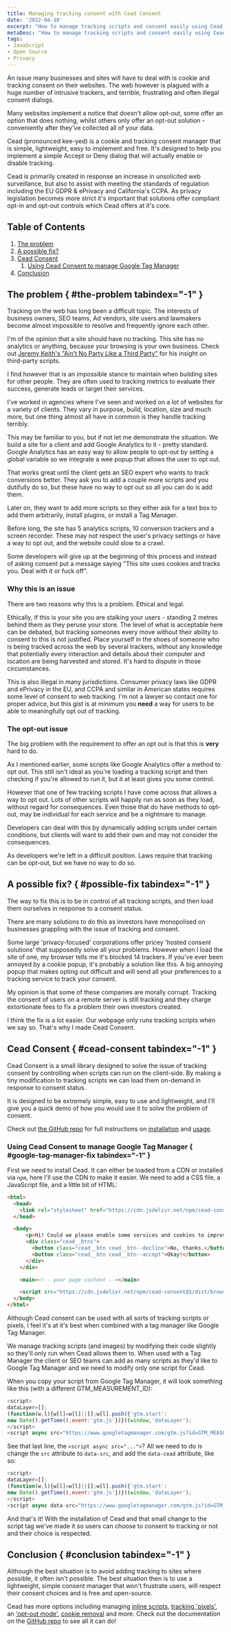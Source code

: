 ```yaml
---
title: Managing tracking consent with Cead Consent
date: '2022-04-10'
excerpt: "How to manage tracking scripts and consent easily using Cead Consent"
metaDesc: "How to manage tracking scripts and consent easily using Cead Consent"
tags:
- JavaScript
- Open Source
- Privacy
---
```


An issue many businesses and sites will have to deal with is cookie and tracking consent on their websites. The web however is plagued with a huge number of intrusive trackers, and terrible, frustrating and often illegal consent dialogs.

Many websites implement a notice that doesn't allow opt-out, some offer an option that does nothing, whilst others only offer an opt-out solution - conveniently after they've collected all of your data.

Cead (pronounced kee-yed) is a cookie and tracking consent manager that is simple, lightweight, easy to implement and free. It's designed to help you implement a simple Accept or Deny dialog that will actually enable or disable tracking.

Cead is primarily created in response an increase in unsolicited web surveillance, but also to assist with meeting the standards of regulation including the EU GDPR & ePrivacy and California's CCPA. As privacy legislation becomes more strict it's important that solutions offer compliant opt-in and opt-out controls which Cead offers at it's core.

## Table of Contents

1. [The problem](#the-problem)
1. [A possible fix?](#possible-fix)
1. [Cead Consent](#cead-consent)
	1. [Using Cead Consent to manage Google Tag Manager](#google-tag-manager)
1. [Conclusion](#conclusion)

## The problem { #the-problem tabindex="-1" }

Tracking on the web has long been a difficult topic. The interests of business owners, SEO teams, Ad vendors, site users and lawmakers become almost impossible to resolve and frequently ignore each other.

I'm of the opinion that a site should have no tracking. This site has no analytics or anything, because your browsing is your own business. Check out [Jeremy Keith's "Ain’t No Party Like a Third Party"](https://css-tricks.com/aint-no-party-like-a-third-party/) for his insight on third-party scripts.

I find however that is an impossible stance to maintain when building sites for other people. They are often used to tracking metrics to evaluate their success, generate leads or target their services.

I've worked in agencies where I've seen and worked on a lot of websites for a variety of clients. They vary in purpose, build, location, size and much more, but one thing almost all have in common is they handle tracking terribly.

This may be familiar to you, but if not let me demonstrate the situation. We build a site for a client and add Google Analytics to it - pretty standard. Google Analytics has an easy way to allow people to opt-out by setting a global variable so we integrate a wee popup that allows the user to opt out.

That works great until the client gets an SEO expert who wants to track conversions better. They ask you to add a couple more scripts and you dutifully do so, but these have no way to opt out so all you can do is add them.

Later on, they want to add more scripts so they either ask for a text box to add them arbitrarily, install plugins, or install a Tag Manager.

Before long, the site has 5 analytics scripts, 10 conversion trackers and a screen recorder. These may not respect the user's privacy settings or have a way to opt out, and the website could slow to a crawl.

Some developers will give up at the beginning of this process and instead of asking consent put a message saying "This site uses cookies and tracks you. Deal with it or fuck off".

### Why this is an issue

There are two reasons why this is a problem. Ethical and legal.

Ethically, if this is your site you are stalking your users - standing 2 metres behind them as they peruse your store. The level of what is acceptable here can be debated, but tracking someones every move without their ability to consent to this is not justified. Place yourself in the shoes of someone who is being tracked across the web by several trackers, without any knowledge that potentially every interaction and details about their computer and location are being harvested and stored. It's hard to dispute in those circumstances.

This is also illegal in many jurisdictions. Consumer privacy laws like GDPR and ePrivacy in the EU, and CCPA and similar in American states requires some level of consent to web tracking. I'm not a lawyer so contact one for proper advice, but this gist is at minimum you **need** a way for users to be able to meaningfully opt out of tracking.

### The opt-out issue

The big problem with the requirement to offer an opt out is that this is **very** hard to do.

As I mentioned earlier, some scripts like Google Analytics offer a method to opt out. This still isn't ideal as you're loading a tracking script and then checking if you're allowed to run it, but it at least gives you some control.

However that one of few tracking scripts I have come across that allows a way to opt out. Lots of other scripts will happily run as soon as they load, without regard for consequences. Even those that do have methods to opt-out, may be individual for each service and be a nightmare to manage.

Developers can deal with this by dynamically adding scripts under certain conditions, but clients will want to add their own and may not consider the consequences.

As developers we're left in a difficult position. Laws require that tracking can be opt-out, but we have no way to do so.

## A possible fix? { #possible-fix tabindex="-1" }

The way to fix this is to be in control of all tracking scripts, and then load them ourselves in response to a consent status.

There are many solutions to do this as investors have monopolised on businesses grappling with the issue of tracking and consent.

Some large 'privacy-focused' corporations offer pricey 'hosted consent solutions' that supposedly solve all your problems. However when I load the site of one, my browser tells me it's blocked 14 trackers.
If you've ever been annoyed by a cookie popup, it's probably a solution like this. A big annoying popup that makes opting out difficult and will send all your preferences to a tracking service to track your consent.

My opinion is that some of these companies are morally corrupt. Tracking the consent of users on a remote server is still tracking and they charge extortionate fees to fix a problem their own investors created.

I think the fix is a lot easier. Our webpage only runs tracking scripts when we say so. That's why I made Cead Consent.

## Cead Consent { #cead-consent tabindex="-1" }

Cead Consent is a small library designed to solve the issue of tracking consent by controlling when scripts can run on the client-side. By making a tiny modification to tracking scripts we can load them on-demand in response to consent status.

It is designed to be extremely simple, easy to use and lightweight, and I'll give you a quick demo of how you would use it to solve the problem of consent.

Check out [the GitHub repo](https://github.com/accudio/cead-consent) for full instructions on [installation](https://github.com/accudio/cead-consent#installation) and [usage](https://github.com/accudio/cead-consent#managing-tracking-scripts-and-images).

### Using Cead Consent to manage Google Tag Manager { #google-tag-manager-fix tabindex="-1" }

First we need to install Cead. It can either be loaded from a CDN or installed via `npm`, here I'll use the CDN to make it easier. We need to add a CSS file, a JavaScript file, and a little bit of HTML:

```html
<html>
  <head>
    <link rel="stylesheet" href="https://cdn.jsdelivr.net/npm/cead-consent@1/dist/cead.css">
  </head>

  <body>
      <p>Hi! Could we please enable some services and cookies to improve your experience and our website?</p>
      <div class="cead__btns">
        <button class="cead__btn cead__btn--decline">No, thanks.</button>
        <button class="cead__btn cead__btn--accept">Okay!</button>
      </div>
    </div>

	<main><!-- your page content --></main>

    <script src="https://cdn.jsdelivr.net/npm/cead-consent@1/dist/browser.js"></script>
  </body>
</html>
```

Although Cead consent can be used with all sorts of tracking scripts or pixels, I feel it's at it's best when combined with a tag manager like Google Tag Manager.

We manage tracking scripts (and images) by modifying their code slightly so they'll only run when Cead allows them to. When used with a Tag Manager the client or SEO teams can add as many scripts as they'd like to Google Tag Manager and we need to modify only one script for Cead.

When you copy your script from Google Tag Manager, it will look something like this (with a different GTM_MEASUREMENT_ID):
```js
<script>
dataLayer=[];
(function(w,l){w[l]=w[l]||[];w[l].push({'gtm.start':
new Date().getTime(),event:'gtm.js'})})(window,'dataLayer');
</script>
<script async src="https://www.googletagmanager.com/gtm.js?id=GTM_MEASUREMENT_ID&l=dataLayer"></script>
```

See that last line, the `<script async src="...">`? All we need to do is change the `src` attribute to `data-src`, and add the `data-cead` attribute, like so:

```js
<script>
dataLayer=[];
(function(w,l){w[l]=w[l]||[];w[l].push({'gtm.start':
new Date().getTime(),event:'gtm.js'})})(window,'dataLayer');
</script>
<script async data-src="https://www.googletagmanager.com/gtm.js?id=GTM_MEASUREMENT_ID&l=dataLayer" data-cead></script>
```

And that's it! With the installation of Cead and that small change to the script tag we've made it so users can choose to consent to tracking or not and their choice is respected.

## Conclusion { #conclusion tabindex="-1" }

Although the best situation is to avoid adding tracking to sites where possible, it often isn't possible. The best situation then is to use a lightweight, simple consent manager that won't frustrate users, will respect their consent choices and is free and open-source.

Cead has more options including managing [inline scripts](https://github.com/accudio/cead-consent#inline-scripts), [tracking 'pixels'](https://github.com/accudio/cead-consent#image-pixels), an ['opt-out mode'](https://github.com/accudio/cead-consent#options), [cookie removal](https://github.com/accudio/cead-consent#managing-cookies) and more. Check out the documentation on the [GitHub repo](https://github.com/accudio/cead-consent) to see all it can do!
